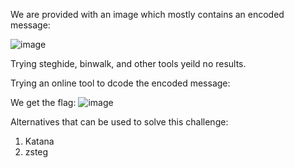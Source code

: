 We are provided with an image which mostly contains an encoded message:

![image](https://github.com/user-attachments/assets/2a0f31dc-9141-46fc-beb5-a05c84ce1a37)

Trying steghide, binwalk, and other tools yeild no results.

Trying an online tool to dcode the encoded message:

We get the flag:
![image](https://github.com/user-attachments/assets/32f9fcc2-7511-4c51-aa0a-7661e83a473d)

Alternatives that can be used to solve this challenge:
1) Katana
2) zsteg
